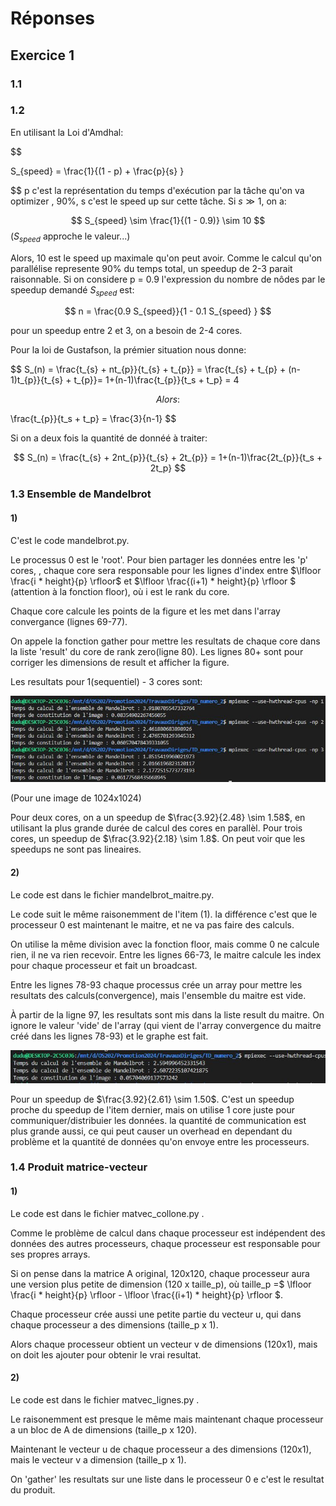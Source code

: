 # Réponses

## Exercice 1

### 1.1


### 1.2

En utilisant la Loi d'Amdhal:

$$

S_{speed} = \frac{1}{(1 - p) + \frac{p}{s} }

$$
p c'est la représentation du temps d'exécution par la tâche qu'on va optimizer , 90%, s c'est le speed up sur cette tâche. Si $s \gg 1$, on a:

$$
S_{speed} \sim \frac{1}{(1 - 0.9)} \sim 10
$$
($S_{speed}$ approche le valeur...)

Alors, 10 est le speed up maximale qu'on peut avoir. Comme le calcul qu'on parallélise represente 90% du temps total, un speedup de 2-3 parait raisonnable. Si on considere p = 0.9 l'expression du nombre de nôdes par le speedup demandé $S_{speed}$ est:

$$
n = \frac{0.9 S_{speed}}{1 - 0.1 S_{speed} }
$$

pour un speedup entre 2 et 3, on a besoin de 2-4 cores.

Pour la loi de Gustafson, la prémier situation nous donne:

$$
S_(n) = \frac{t_{s} + nt_{p}}{t_{s} + t_{p}} = \frac{t_{s} + t_{p} + (n-1)t_{p}}{t_{s} + t_{p}}= 1+(n-1)\frac{t_{p}}{t_s + t_p} = 4

$$
Alors:
$$

\frac{t_{p}}{t_s + t_p} = \frac{3}{n-1}
$$

Si on a deux fois la quantité de donnéé à traiter:

$$
S_(n) = \frac{t_{s} + 2nt_{p}}{t_{s} + 2t_{p}} = 1+(n-1)\frac{2t_{p}}{t_s + 2t_p}
$$


### 1.3 Ensemble de Mandelbrot 

#### 1)
C'est le code mandelbrot.py.

Le processus 0 est le 'root'. Pour bien partager les données entre les 'p' cores, , chaque core sera responsable pour les lignes d'index entre $\lfloor \frac{i * height}{p} \rfloor$ et $\lfloor \frac{(i+1) * height}{p} \rfloor $ (attention à la fonction floor), où i est le rank du core.

Chaque core calcule les points de la figure et les met dans l'array convergance (lignes 69-77).

On appele la fonction gather pour mettre les resultats de chaque core dans la liste 'result' du core de rank zero(ligne 80). Les lignes 80+ sont pour corriger les dimensions de result et afficher la figure.


Les resultats pour 1(sequentiel) - 3 cores sont:

![Alt text](resultat_mandelbrot.JPG)

(Pour une image de 1024x1024)

Pour deux cores, on a un speedup de $\frac{3.92}{2.48} \sim 1.58$, en utilisant la plus grande durée de calcul des cores en parallèl. Pour trois cores, un speedup de $\frac{3.92}{2.18} \sim 1.8$. On peut voir que les speedups ne sont pas lineaires.

#### 2)
Le code est dans le fichier mandelbrot_maitre.py.

Le code suit le même raisonemment de l'item (1). la différence c'est que le processeur 0 est maintenant le maitre, et ne va pas faire des calculs.

On utilise la même division avec la fonction floor, mais comme 0 ne calcule rien, il ne va rien recevoir. Entre les lignes 66-73, le maitre calcule les index pour chaque processeur et fait un broadcast.

Entre les lignes 78-93 chaque processus crée un array pour mettre les resultats des calculs(convergence), mais l'ensemble du maitre est vide.

À partir de la ligne 97, les resultats sont mis dans la liste result du maitre. On ignore le valeur 'vide' de l'array (qui vient de l'array convergence du maitre créé dans les lignes 78-93) et le graphe est fait.

![Alt text](resultat_mandelmaitre.JPG)

Pour un speedup de $\frac{3.92}{2.61} \sim 1.50$. C'est un speedup proche du speedup de l'item dernier, mais on utilise 1 core juste pour communiquer/distribuier les données. la quantité de communication est plus grande aussi, ce qui peut causer un overhead en dependant du problème et la quantité de données qu'on envoye entre les processeurs.

### 1.4 Produit matrice-vecteur

#### 1)
Le code est dans le fichier matvec_collone.py .

Comme le problème de calcul dans chaque processeur est indépendent des données des autres processeurs, chaque processeur est responsable pour ses propres arrays.

Si on pense dans la matrice A original, 120x120, chaque processeur aura une version plus petite de dimension (120 x taille_p), où taille_p =$ \lfloor \frac{i * height}{p} \rfloor - \lfloor \frac{(i+1) * height}{p} \rfloor $.

Chaque processeur crée aussi une petite partie du vecteur u, qui dans chaque processeur a des dimensions (taille_p x 1).

Alors chaque processeur obtient un vecteur v de dimensions (120x1), mais on doit les ajouter pour obtenir le vrai resultat.

#### 2)
Le code est dans le fichier matvec_lignes.py .

Le raisonemment est presque le même mais maintenant chaque processeur a un bloc de A de dimensions (taille_p x 120).

Maintenant le vecteur u de chaque processeur a des dimensions (120x1), mais le vecteur v a dimension (taille_p x 1).

On 'gather' les resultats sur une liste dans le processeur 0 e c'est le resultat du produit.
